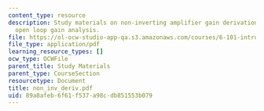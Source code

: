```yaml
---
content_type: resource
description: Study materials on non-inverting amplifier gain derivation with finite
  open loop gain analysis.
file: https://ol-ocw-studio-app-qa.s3.amazonaws.com/courses/6-101-introductory-analog-electronics-laboratory-spring-2007/89a8afeb6f61f537a98cdb851553b079_non_inv_deriv.pdf
file_type: application/pdf
learning_resource_types: []
ocw_type: OCWFile
parent_title: Study Materials
parent_type: CourseSection
resourcetype: Document
title: non_inv_deriv.pdf
uid: 89a8afeb-6f61-f537-a98c-db851553b079
---
```

